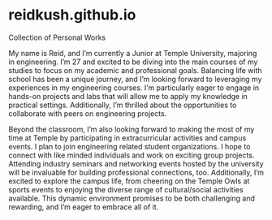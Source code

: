 # reidkush.github.io
Collection of Personal Works

My name is Reid, and I’m currently a Junior at Temple University, majoring in engineering. I’m 27 and excited to be diving into the main courses of my studies to focus on my academic and professional goals. Balancing life with school has been a unique journey, and I’m looking forward to leveraging my experiences in my engineering courses. I’m particularly eager to engage in hands-on projects and labs that will allow me to apply my knowledge in practical settings. Additionally, I’m thrilled about the opportunities to collaborate with peers on engineering projects.

Beyond the classroom, I’m also looking forward to making the most of my time at Temple by participating in extracurricular activities and campus events. I plan to join engineering related student organizations. I hope to connect with like minded individuals and work on exciting group projects. Attending industry seminars and networking events hosted by the university will be invaluable for building professional connections, too. Additionally, I’m excited to explore the campus life, from cheering on the Temple Owls at sports events to enjoying the diverse range of cultural/social activities available. This dynamic environment promises to be both challenging and rewarding, and I’m eager to embrace all of it.
